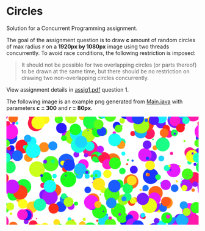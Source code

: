 # Circles
Solution for a Concurrent Programming assignment.

The goal of the assignment question is to draw **c** amount of random circles of max radius **r** on a **1920px by 1080px** image using two threads concurrently. To avoid race conditions, the following restriction is imposed:

> It should not be possible for two overlapping circles (or parts thereof) to be drawn at the same time, but there should be no restriction on drawing two non-overlapping circles concurrently.

View assignment details in [assig1.pdf](assig1.pdf) question 1.

The following image is an example png generated from [Main.java](/src/Main.java) with parameters **c = 300** and **r = 80px**.

![Random Circles](circles.png)
